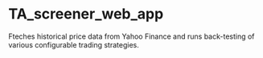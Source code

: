 # TA_screener_web_app

Fteches historical price data from Yahoo Finance and runs back-testing of various configurable trading strategies.
